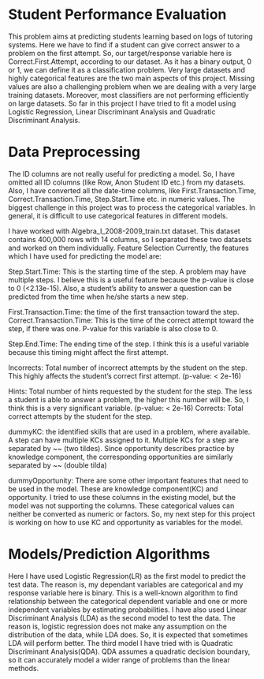 # Student Performance Evaluation

This problem aims at predicting students learning based on logs of tutoring systems. Here we have to find if a student can give correct answer to a problem on the first attempt. So, our target/response variable here is Correct.First.Attempt, according to our dataset. As it has a binary output, 0 or 1, we can define it as a classification problem.
Very large datasets and highly categorical features are the two main aspects of this project. Missing values are also a challenging problem when we are dealing with a very large training datasets. Moreover, most classifiers are not performing efficiently on large datasets. So far in this project I have tried to fit a model using Logistic Regression, Linear Discriminant Analysis and Quadratic Discriminant Analysis. 

# Data Preprocessing
The ID columns are not really useful for predicting a model. So, I have omitted all ID columns (like Row, Anon Student ID etc.) from my datasets. Also, I have converted all the date-time columns, like First.Transaction.Time, Correct.Transaction.Time, Step.Start.Time etc. in numeric values. 
The biggest challenge in this project was to process the categorical variables. In general, it is difficult to use categorical features in different models.


I have worked with Algebra_I_2008-2009_train.txt dataset. This dataset contains 400,000 rows with 14 columns, so I separated these two datasets and worked on them individually. 
Feature Selection
Currently, the features which I have used for predicting the model are: 

Step.Start.Time: This is the starting time of the step. A problem may have multiple steps. I believe this is a useful feature because the p-value is close to 0 (<2.13e-15). Also, a student’s ability to answer a question can be predicted from the time when he/she starts a new step.

First.Transaction.Time: the time of the first transaction toward the step.
Correct.Transaction.Time: This is the time of the correct attempt toward the step, if there was one. P-value for this variable is also close to 0.

Step.End.Time: The ending time of the step. I think this is a useful variable because this timing might affect the first attempt.

Incorrects: Total number of incorrect attempts by the student on the step. This highly affects the student’s correct first attempt. (p-value: < 2e-16)

Hints: Total number of hints requested by the student for the step. The less a student is able to answer a problem, the higher this number will be. So, I think this is a very significant variable. (p-value: < 2e-16)
Corrects: Total correct attempts by the student for the step. 

dummyKC: the identified skills that are used in a problem, where available. A step can have multiple KCs assigned to it. Multiple KCs for a step are separated by ~~ (two tildes). Since opportunity describes practice by knowledge component, the corresponding opportunities are similarly separated by ~~ (double tilda)

dummyOpportunity: There are some other important features that need to be used in the model. These are knowledge component(KC) and opportunity. I tried to use these columns in the existing model, but the model was not supporting the columns. These categorical values can neither be converted as numeric or factors. So, my next step for this project is working on how to use KC and opportunity as variables for the model.

# Models/Prediction Algorithms
Here I have used Logistic Regression(LR) as the first model to predict the test data. The reason is, my dependant variables are categorical and my response variable here is binary. This is a well-known algorithm to find relationship between the categorical dependent variable and one or more independent variables by estimating probabilities.
I have also used Linear Discriminant Analysis (LDA) as the second model to test the data. The reason is, logistic regression does not make any assumption on the distribution of the data, while LDA does. So, it is expected that sometimes LDA will perform better.
The third model I have tried with is Quadratic Discriminant Analysis(QDA). QDA assumes a quadratic decision boundary, so it can accurately model a wider range of problems than the linear methods. 


